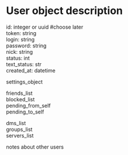 # User object description

id: integer or uuid #choose later  
token: string  
login: string  
password: string  
nick: string  
status: int  
text_status: str  
created_at: datetime  

settings_object  

friends_list  
blocked_list  
pending_from_self  
pending_to_self  

dms_list  
groups_list  
servers_list  

notes about other users